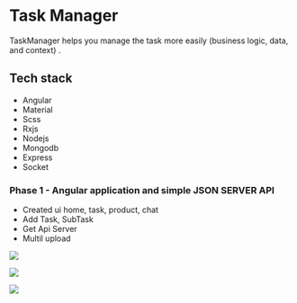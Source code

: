 # Task Manager

TaskManager helps you manage the task more easily (business logic, data, and context) . 

## Tech stack
- Angular
- Material
- Scss
- Rxjs
- Nodejs
- Mongodb
- Express
- Socket

### Phase 1 - Angular application and simple JSON SERVER API
- Created ui home, task, product, chat
- Add Task, SubTask
- Get Api Server
- Multil upload

![](https://i.ibb.co/tXZSb5d/image-2020-11-11-T04-26-45-537-Z.png) 

![](https://i.ibb.co/By6xvZM/image-2020-11-11-T05-39-13-644-Z.png)

![](https://i.ibb.co/QpWMJj6/image-2020-11-11-T04-25-35-198-Z.png) 
